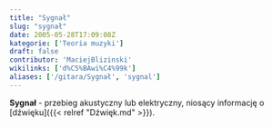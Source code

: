 ```yaml
---
title: "Sygnał"
slug: "sygnał"
date: 2005-05-28T17:09:08Z
kategorie: ['Teoria muzyki']
draft: false
contributor: 'MaciejBlizinski'
wikilinks: ['d%C5%BAwi%C4%99k']
aliases: ['/gitara/Sygnał', 'sygnal']
---
```

**Sygnał** - przebieg akustyczny lub elektryczny, niosący informację o
[dźwięku]({{< relref "Dźwięk.md" >}}).

